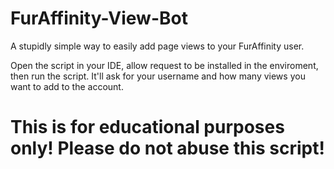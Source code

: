 # FurAffinity-View-Bot
A stupidly simple way to easily add page views to your FurAffinity user. 

Open the script in your IDE, allow request to be installed in the enviroment, then run the script. It'll ask for your username and how many views you want to add to the account. 

# This is for educational purposes only! Please do not abuse this script!
